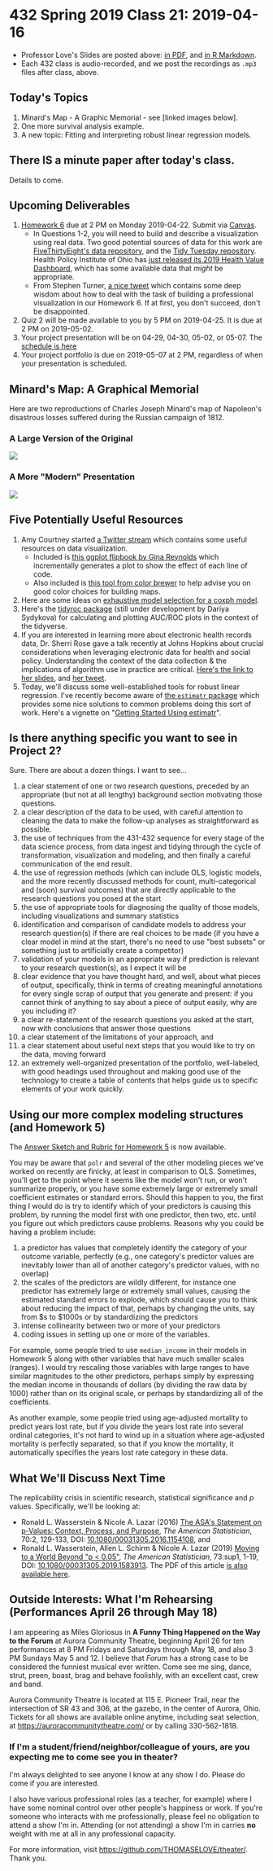 # 432 Spring 2019 Class 21: 2019-04-16

- Professor Love's Slides are posted above: [in PDF](https://github.com/THOMASELOVE/2019-432/blob/master/slides/class21/432_2019_slides21.pdf), and [in R Markdown](https://github.com/THOMASELOVE/2019-432/blob/master/slides/class21/432_2019_slides21.Rmd).
- Each 432 class is audio-recorded, and we post the recordings as `.mp3` files after class, above.

## Today's Topics

1. Minard's Map - A Graphic Memorial - see [linked images below]. 
2. One more survival analysis example.
3. A new topic: Fitting and interpreting robust linear regression models.

## There IS a minute paper after today's class.

Details to come.

## Upcoming Deliverables

1. [Homework 6](https://github.com/THOMASELOVE/2019-432/tree/master/homework/homework6) due at 2 PM on Monday 2019-04-22. Submit via [Canvas](https://canvas.case.edu/).
    - In Questions 1-2, you will need to build and describe a visualization using real data. Two good potential sources of data for this work are [FiveThirtyEight's data repository](https://data.fivethirtyeight.com/), and the [Tidy Tuesday repository](https://github.com/rfordatascience/tidytuesday). Health Policy Institute of Ohio has [just released its 2019 Health Value Dashboard](https://www.healthpolicyohio.org/2019-health-value-dashboard/), which has some available data that *might* be appropriate.
    - From Stephen Turner, [a nice tweet](https://twitter.com/strnr/status/787292116607234048) which contains some deep wisdom about how to deal with the task of building a professional visualization in our Homework 6. If at first, you don't succeed, don't be disappointed.
2. Quiz 2 will be made available to you by 5 PM on 2019-04-25. It is due at 2 PM on 2019-05-02.
3. Your project presentation will be on 04-29, 04-30, 05-02, or 05-07. The [schedule is here](https://github.com/THOMASELOVE/2019-432/blob/master/projects/project2/project2-schedule.md)
4. Your project portfolio is due on 2019-05-07 at 2 PM, regardless of when your presentation is scheduled.

## Minard's Map: A Graphical Memorial

Here are two reproductions of Charles Joseph Minard's map of Napoleon's disastrous losses suffered during the Russian campaign of 1812.

### A Large Version of the Original

![](https://github.com/THOMASELOVE/2019-432/blob/master/slides/class21/figures/Minard_large.png)

### A More "Modern" Presentation

![](https://github.com/THOMASELOVE/2019-432/blob/master/slides/class21/figures/modern-minard.png)

## Five Potentially Useful Resources

1. Amy Courtney started [a Twitter stream](https://twitter.com/AmyCourtney92/status/1100663931192963072) which contains some useful resources on data visualization.
    - Included is [this ggplot flipbook by Gina Reynolds](https://evamaerey.github.io/ggplot_flipbook/ggplot_flipbook_xaringan.html#1) which incrementally generates a plot to show the effect of each line of code.
    - Also included is [this tool from color brewer](http://colorbrewer2.org/#type=sequential&scheme=BuGn&n=3) to help advise you on good color choices for building maps.
2. Here are some ideas on [exhaustive model selection for a coxph model](http://rpubs.com/kaz_yos/exhaustive).
3. Here's the [tidyroc package](https://github.com/dariyasydykova/tidyroc) (still under development by Dariya Sydykova) for calculating and plotting AUC/ROC plots in the context of the tidyverse.
4. If you are interested in learning more about electronic health records data, Dr. Sherri Rose gave a talk recently at Johns Hopkins about crucial considerations when leveraging electronic data for health and social policy. Understanding the context of the data collection & the implications of algorithm use in practice are critical. [Here's the link to her slides](https://t.co/swl8XRx5ES), and [her tweet](https://twitter.com/sherrirose/status/1100170486242258944).
5. Today, we'll discuss some well-established tools for robust linear regression. I've recently become aware of [the `estimatr` package](https://github.com/DeclareDesign/estimatr) which provides some nice solutions to common problems doing this sort of work. Here's a vignette on "[Getting Started Using estimatr](https://declaredesign.org/r/estimatr/articles/getting-started.html)".

## Is there anything specific you want to see in Project 2? 

Sure. There are about a dozen things. I want to see...

1. a clear statement of one or two research questions, preceded by an appropriate (but not at all lengthy) background section motivating those questions.
2. a clear description of the data to be used, with careful attention to cleaning the data to make the follow-up analyses as straightforward as possible.
3. the use of techniques from the 431-432 sequence for every stage of the data science process, from data ingest and tidying through the cycle of transformation, visualization and modeling, and then finally a careful communication of the end result.
4. the use of regression methods (which can include OLS, logistic models, and the more recently discussed methods for count, multi-categorical and (soon) survival outcomes) that are directly applicable to the research questions you posed at the start
5. the use of appropriate tools for diagnosing the quality of those models, including visualizations and summary statistics
6. identification and comparison of candidate models to address your research question(s) if there are real choices to be made (if you have a clear model in mind at the start, there's no need to use "best subsets" or something just to artificially create a competitor)
7. validation of your models in an appropriate way if prediction is relevant to your research question(s), as I expect it will be
8. clear evidence that you have thought hard, and well, about what pieces of output, specifically, think in terms of creating meaningful annotations for every single scrap of output that you generate and present: if you cannot think of anything to say about a piece of output easily, why are you including it?
9. a clear re-statement of the research questions you asked at the start, now with conclusions that answer those questions
10. a clear statement of the limitations of your approach, and
11. a clear statement about useful next steps that you would like to try on the data, moving forward
12. an extremely well-organized presentation of the portfolio, well-labeled, with good headings used throughout and making good use of the technology to create a table of contents that helps guide us to specific elements of your work quickly.

## Using our more complex modeling structures (and Homework 5)

The [Answer Sketch and Rubric for Homework 5](https://github.com/THOMASELOVE/2019-432/blob/master/homework/homework5/hw05_sketch/432_2019_hw5_sketch.pdf) is now available.

You may be aware that `polr` and several of the other modeling pieces we've worked on recently are finicky, at least in comparison to OLS. Sometimes, you'll get to the point where it seems like the model won't run, or won't summarize properly, or you have some extremely large or extremely small coefficient estimates or standard errors. Should this happen to you, the first thing I would do is try to identify which of your predictors is causing this problem, by running the model first with one predictor, then two, etc. until you figure out which predictors cause problems. Reasons why you could be having a problem include:

1. a predictor has values that completely identify the category of your outcome variable, perfectly (e.g., one category's predictor values are inevitably lower than all of another category's predictor values, with no overlap)
2. the scales of the predictors are wildly different, for instance one predictor has extremely large or extremely small values, causing the estimated standard errors to explode, which should cause you to think about reducing the impact of that, perhaps by changing the units, say from $s to $1000s or by standardizing the predictors
3. intense collinearity between two or more of your predictors
4. coding issues in setting up one or more of the variables.

For example, some people tried to use `median_income` in their models in Homework 5 along with other variables that have much smaller scales (ranges). I would try rescaling those variables with large ranges to have similar magnitudes to the other predictors, perhaps simply by expressing the median income in thousands of dollars (by dividing the raw data by 1000) rather than on its original scale, or perhaps by standardizing all of the coefficients.

As another example, some people tried using age-adjusted mortality to predict years lost rate, but if you divide the years lost rate into several ordinal categories, it's not hard to wind up in a situation where age-adjusted mortality is perfectly separated, so that if you know the mortality, it automatically specifies the years lost rate category in these data.

## What We'll Discuss Next Time

The replicability crisis in scientific research, statistical significance and *p* values. Specifically, we'll be looking at:

- Ronald L. Wasserstein & Nicole A. Lazar (2016) [The ASA's Statement on p-Values: Context, Process, and Purpose](https://www.tandfonline.com/doi/full/10.1080/00031305.2016.1154108), *The American Statistician*, 70:2, 129-133, DOI:
[10.1080/00031305.2016.1154108](https://doi.org/10.1080/00031305.2016.1154108), and
- Ronald L. Wasserstein, Allen L. Schirm & Nicole A. Lazar (2019) [Moving to a World Beyond "p < 0.05"](https://www.tandfonline.com/doi/full/10.1080/00031305.2019.1583913), *The American Statistician*, 73:sup1, 1-19, DOI: [10.1080/00031305.2019.1583913](https://doi.org/10.1080/00031305.2019.1583913). The PDF of this article [is also available here](https://github.com/THOMASELOVE/2019-432/blob/master/slides/class22/Moving%20to%20a%20World%20Beyond%20p%200%2005.pdf).

## Outside Interests: What I'm Rehearsing (Performances April 26 through May 18)

I am appearing as Miles Gloriosus in **A Funny Thing Happened on the Way to the Forum** at Aurora Community Theatre, beginning April 26 for ten performances at 8 PM Fridays and Saturdays through May 18, and also 3 PM Sundays May 5 and 12. I believe that *Forum* has a strong case to be considered the funniest musical ever written. Come see me sing, dance, strut, preen, boast, brag and behave foolishly, with an excellent cast, crew and band.

Aurora Community Theatre is located at 115 E. Pioneer Trail, near the intersection of SR 43 and 306, at the gazebo, in the center of Aurora, Ohio. Tickets for all shows are available online anytime, including seat selection, at https://auroracommunitytheatre.com/ or by calling 330-562-1818.

### If I'm a student/friend/neighbor/colleague of yours, are you expecting me to come see you in theater?

I'm always delighted to see anyone I know at any show I do. Please do come if you are interested. 

I also have various professional roles (as a teacher, for example) where I have some nominal control over other people's happiness or work. If you're someone who interacts with me professionally, please feel no obligation to attend a show I'm in. Attending (or not attending) a show I'm in carries **no** weight with me at all in any professional capacity.

For more information, visit https://github.com/THOMASELOVE/theater/. Thank you.


